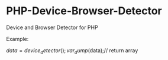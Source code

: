 # PHP-Device-Browser-Detector
Device and Browser Detector for PHP

Example:

$data = device_detector();
var_dump($data);// return array
